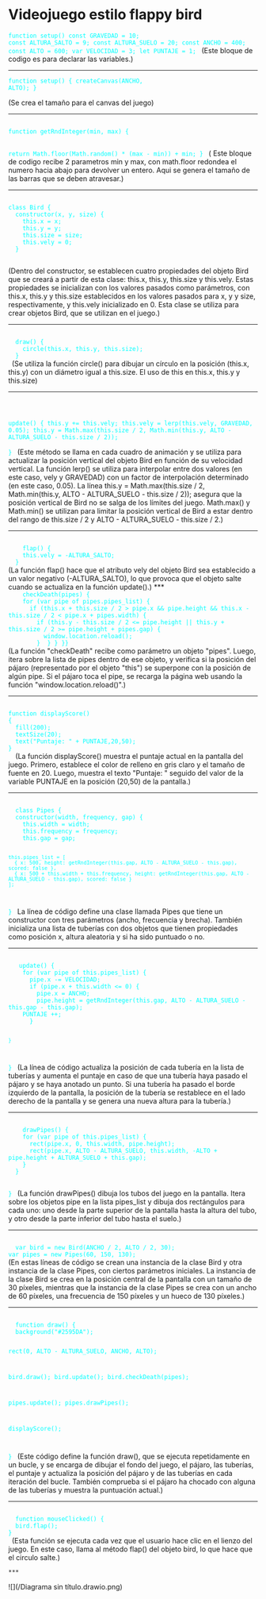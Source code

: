 # **Videojuego estilo flappy bird**

<code style="color : aqua">function setup()
const GRAVEDAD = 10;
const ALTURA_SALTO = 9;
const ALTURA_SUELO = 20; 
const ANCHO = 400;
const ALTO = 600;
var VELOCIDAD = 3;
let PUNTAJE = 1;
</code>
(Este bloque de codigo es para declarar las variables.)
***

<code style="color : aqua">function setup()
  {
  createCanvas(ANCHO, ALTO);
}     
</code>
(Se crea el tamaño para el canvas del juego)
***

<code style="color : aqua">
function getRndInteger(min, max) {

  return Math.floor(Math.random() * (max - min)) + min;
}
  </code>
 ( Este bloque de codigo recibe 2 parametros min y max, con math.floor
  redondea el numero hacia abajo para devolver un entero.
  Aqui se genera el tamaño de las barras que se deben atravesar.)
  ***
  
  <code style="color : aqua">
class Bird {
  constructor(x, y, size) {
    this.x = x;
    this.y = y;
    this.size = size;
    this.vely = 0;
  }
  </code>

(Dentro del constructor, se establecen cuatro propiedades del objeto Bird que se creará a partir de esta clase: this.x, this.y, this.size y this.vely. Estas propiedades se inicializan con los valores pasados como parámetros, con this.x, this.y y this.size establecidos en los valores pasados para x, y y size, respectivamente, y this.vely inicializado en 0.
Esta clase se utiliza para crear objetos Bird, que se utilizan en el juego.)

***

 <code style="color : aqua">
  draw() {
    circle(this.x, this.y, this.size);
  }
 </code>
(Se utiliza la función circle() para dibujar un círculo en la posición (this.x, this.y) con un diámetro igual a this.size. El uso de this en this.x, this.y y this.size)

***

  <code style="color : aqua">
  
  update() {
    this.y += this.vely;
    this.vely = lerp(this.vely, GRAVEDAD, 0.05);
    this.y = Math.max(this.size / 2, Math.min(this.y, ALTO - ALTURA_SUELO - this.size / 2));   
  }
 </code>
 (Este método se llama en cada cuadro de animación y se utiliza para actualizar la posición vertical del objeto Bird en función de su velocidad vertical.
  La función lerp() se utiliza para interpolar entre dos valores (en este caso, vely y GRAVEDAD) con un factor de interpolación determinado (en este caso, 0.05).
  La línea this.y = Math.max(this.size / 2, Math.min(this.y, ALTO - ALTURA_SUELO - this.size / 2)); asegura que la posición vertical de Bird no se salga de los límites del juego. Math.max() y Math.min() se utilizan para limitar la posición vertical de Bird a estar dentro del rango de this.size / 2 y ALTO - ALTURA_SUELO - this.size / 2.)
  
  ***
  
   <code style="color : aqua">
    flap() {
    this.vely = -ALTURA_SALTO;
  }
</code>
(La función flap() hace que el atributo vely del objeto Bird sea establecido a un valor negativo (-ALTURA_SALTO), lo que provoca que el objeto salte cuando se actualiza en la función update().)
***
<code style="color : aqua">
    checkDeath(pipes) {
    for (var pipe of pipes.pipes_list) {
      if (this.x + this.size / 2 > pipe.x && pipe.height && this.x - this.size / 2 < pipe.x + pipes.width) {
        if (this.y - this.size / 2 <= pipe.height || this.y + this.size / 2 >= pipe.height + pipes.gap) {
          window.location.reload();
        }  } } }}
</code>
(La función "checkDeath" recibe como parámetro un objeto "pipes". Luego, itera sobre la lista de pipes dentro de ese objeto, y verifica si la posición del pájaro (representado por el objeto "this") se superpone con la posición de algún pipe. Si el pájaro toca el pipe, se recarga la página web usando la función "window.location.reload()".)

***

<code style="color : aqua">
function displayScore()
{
  fill(200);
  textSize(20);
  text("Puntaje: " + PUNTAJE,20,50);
}
  </code>
  (La función displayScore() muestra el puntaje actual en la pantalla del juego. Primero, establece el color de relleno en gris claro y el tamaño de fuente en 20. Luego, muestra el texto "Puntaje: " seguido del valor de la variable PUNTAJE en la posición (20,50) de la pantalla.)
  
  ***
  
  <code style="color : aqua">
  class Pipes {
  constructor(width, frequency, gap) {
    this.width = width;
    this.frequency = frequency;
    this.gap = gap;

    this.pipes_list = [
      { x: 500, height: getRndInteger(this.gap, ALTO - ALTURA_SUELO - this.gap), scored: false },
      { x: 500 + this.width + this.frequency, height: getRndInteger(this.gap, ALTO - ALTURA_SUELO - this.gap), scored: false }
    ];
  }
  </code>
  La línea de código define una clase llamada Pipes que tiene un constructor con tres parámetros (ancho, frecuencia y brecha). También inicializa una lista de tuberías con dos objetos que tienen propiedades como posición x, altura aleatoria y si ha sido puntuado o no.
 
 ***
 
 <code style="color : aqua">
   update() {   
    for (var pipe of this.pipes_list) {
      pipe.x -= VELOCIDAD;
      if (pipe.x + this.width <= 0) {
        pipe.x = ANCHO;
        pipe.height = getRndInteger(this.gap, ALTO - ALTURA_SUELO - this.gap - this.gap);
    PUNTAJE ++;
      }
        
    } 
    
  }
  </code>
  (La línea de código actualiza la posición de cada tubería en la lista de tuberías y aumenta el puntaje en caso de que una tubería haya pasado el pájaro y se haya anotado un punto. Si una tubería ha pasado el borde izquierdo de la pantalla, la posición de la tubería se restablece en el lado derecho de la pantalla y se genera una nueva altura para la tubería.)
  
  ***
  
   <code style="color : aqua">
    drawPipes() {
    for (var pipe of this.pipes_list) {
      rect(pipe.x, 0, this.width, pipe.height);
      rect(pipe.x, ALTO - ALTURA_SUELO, this.width, -ALTO + pipe.height + ALTURA_SUELO + this.gap);
    }
  }

}
     </code>
  (La función drawPipes() dibuja los tubos del juego en la pantalla. Itera sobre los objetos pipe en la lista pipes_list y dibuja dos rectángulos para cada uno: uno desde la parte superior de la pantalla hasta la altura del tubo, y otro desde la parte inferior del tubo hasta el suelo.)
  
  ***
  
  <code style="color : aqua">
  var bird = new Bird(ANCHO / 2, ALTO / 2, 30);
var pipes = new Pipes(60, 150, 130);
</code>
  (En estas líneas de código se crean una instancia de la clase Bird y otra instancia de la clase Pipes, con ciertos parámetros iniciales. La instancia de la clase Bird se crea en la posición central de la pantalla con un tamaño de 30 píxeles, mientras que la instancia de la clase Pipes se crea con un ancho de 60 píxeles, una frecuencia de 150 píxeles y un hueco de 130 píxeles.)
  
  ***
  
   <code style="color : aqua">
  function draw() {
  background("#2595DA");

  rect(0, ALTO - ALTURA_SUELO, ANCHO, ALTO);

  bird.draw();
  bird.update();
  bird.checkDeath(pipes);

  pipes.update();
  pipes.drawPipes();


  displayScore();
 
}
     </code>
  (Este código define la función draw(), que se ejecuta repetidamente en un bucle, y se encarga de dibujar el fondo del juego, el pájaro, las tuberías, el puntaje y actualiza la posición del pájaro y de las tuberías en cada iteración del bucle. También comprueba si el pájaro ha chocado con alguna de las tuberías y muestra la puntuación actual.)
  
  ***
   <code style="color : aqua">
  function mouseClicked() {
  bird.flap();
}
 </code>
  (Esta función se ejecuta cada vez que el usuario hace clic en el lienzo del juego. En este caso, llama al método flap() del objeto bird, lo que hace que el circulo salte.)  
    
    ***
![](/Diagrama sin título.drawio.png)
